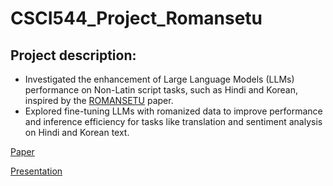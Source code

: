 # CSCI544_Project_Romansetu
## Project description:
* Investigated the enhancement of Large Language Models (LLMs) performance on Non-Latin script tasks,
such as Hindi and Korean, inspired by the [ROMANSETU][1] paper.
* Explored fine-tuning LLMs with romanized data to improve performance and inference efficiency for tasks
like translation and sentiment analysis on Hindi and Korean text.

[Paper][2]

[Presentation][3]

[1]: https://github.com/NavSanya/CSCI544_Project_Romansetu/blob/main/ROMANSETU_EfficientlyunlockingmultilingualcapabilitiesofLargeLanguageModelsmodelsviaRomanization.pdf 
[2]: https://github.com/NavSanya/CSCI544_Project_Romansetu/blob/main/Final_Report.pdf
[3]: https://github.com/NavSanya/CSCI544_Project_Romansetu/blob/main/Final%20Presentation%20-%20544.pdf
